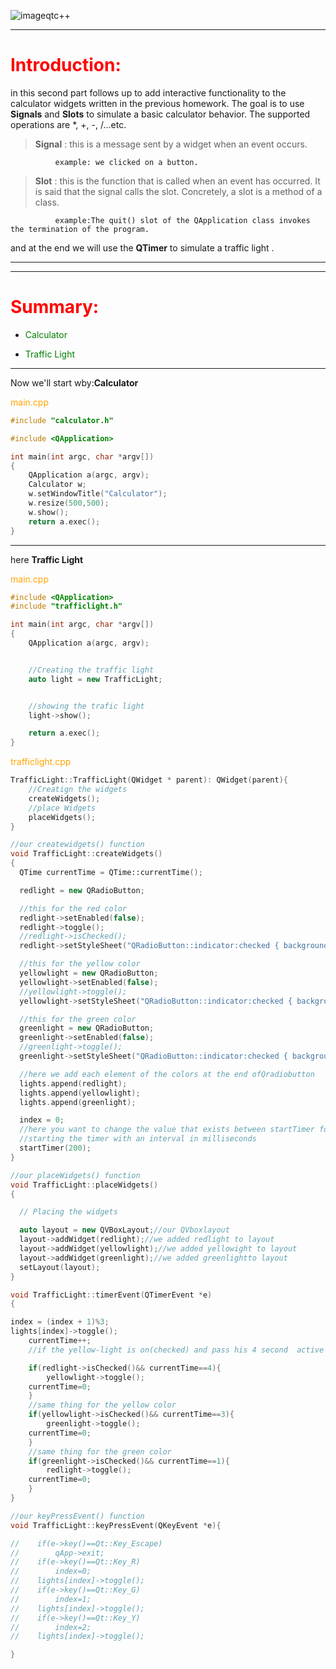
![imageqtc++](https://user-images.githubusercontent.com/93833171/142740904-ae7f6458-f497-47b1-b81f-f530250d112c.png)
 * * *
# <span style="color:red">Introduction:</span>

   in this second part follows up to add interactive functionality to the calculator widgets written in the previous homework. The goal is to use **Signals** and **Slots** to simulate a basic calculator behavior. The supported operations are *, +, -, /...etc.

> **Signal** : this is a message sent by a widget when an event occurs. 
            
              example: we clicked on a button.
              
              
              
> **Slot** : this is the function that is called when an event has occurred. It is said that the signal calls the slot. Concretely, a slot is a method of a class. 
            
              example:The quit() slot of the QApplication class invokes the termination of the program.

and at the end we will use the **QTimer** to simulate a traffic light .     
      

 * * *
 * * *

# <span style="color:red"> Summary:</span>
 * <span style="color:green"> Calculator</span>

 * <span style="color:green"> Traffic Light</span>

* * *
Now we'll start wby:**Calculator**

<span style="color:orange">main.cpp</span>
```cpp
#include "calculator.h"

#include <QApplication>

int main(int argc, char *argv[])
{
    QApplication a(argc, argv);
    Calculator w;
    w.setWindowTitle("Calculator");
    w.resize(500,500);
    w.show();
    return a.exec();
}
```
* *  *
here **Traffic Light**

<span style="color:orange">main.cpp</span>

```cpp
#include <QApplication>
#include "trafficlight.h"

int main(int argc, char *argv[])
{
    QApplication a(argc, argv);


    //Creating the traffic light
    auto light = new TrafficLight;


    //showing the trafic light
    light->show();

    return a.exec();
}

```

<span style="color:orange">trafficlight.cpp</span>

```cpp
TrafficLight::TrafficLight(QWidget * parent): QWidget(parent){
    //Creatign the widgets
    createWidgets();
    //place Widgets
    placeWidgets();
}

//our createwidgets() function
void TrafficLight::createWidgets()
{
  QTime currentTime = QTime::currentTime();

  redlight = new QRadioButton;

  //this for the red color
  redlight->setEnabled(false);
  redlight->toggle();
  //redlight->isChecked();
  redlight->setStyleSheet("QRadioButton::indicator:checked { background-color: red;}");

  //this for the yellow color
  yellowlight = new QRadioButton;
  yellowlight->setEnabled(false);
  //yellowlight->toggle();
  yellowlight->setStyleSheet("QRadioButton::indicator:checked { background-color: yellow;}");

  //this for the green color
  greenlight = new QRadioButton;
  greenlight->setEnabled(false);
  //greenlight->toggle();
  greenlight->setStyleSheet("QRadioButton::indicator:checked { background-color: green;}");

  //here we add each element of the colors at the end ofQradiobutton
  lights.append(redlight);
  lights.append(yellowlight);
  lights.append(greenlight);

  index = 0;
  //here you want to change the value that exists between startTimer for example : startTimer(500)
  //starting the timer with an interval in milliseconds
  startTimer(200);
}

//our placeWidgets() function
void TrafficLight::placeWidgets()
{

  // Placing the widgets

  auto layout = new QVBoxLayout;//our QVboxlayout
  layout->addWidget(redlight);//we added redlight to layout
  layout->addWidget(yellowlight);//we added yellowight to layout
  layout->addWidget(greenlight);//we added greenlightto layout
  setLayout(layout);
}

void TrafficLight::timerEvent(QTimerEvent *e)
{

index = (index + 1)%3;
lights[index]->toggle();
    currentTime++;
    //if the yellow-light is on(checked) and pass his 4 second  active the redlight and initiate the currenttime 0

    if(redlight->isChecked()&& currentTime==4){
        yellowlight->toggle();
    currentTime=0;
    }
    //same thing for the yellow color
    if(yellowlight->isChecked()&& currentTime==3){
        greenlight->toggle();
    currentTime=0;
    }
    //same thing for the green color
    if(greenlight->isChecked()&& currentTime==1){
        redlight->toggle();
    currentTime=0;
    }
}

//our keyPressEvent() function
void TrafficLight::keyPressEvent(QKeyEvent *e){

//    if(e->key()==Qt::Key_Escape)
//        qApp->exit;
//    if(e->key()==Qt::Key_R)
//        index=0;
//    lights[index]->toggle();
//    if(e->key()==Qt::Key_G)
//        index=1;
//    lights[index]->toggle();
//    if(e->key()==Qt::Key_Y)
//        index=2;
//    lights[index]->toggle();

}
```
